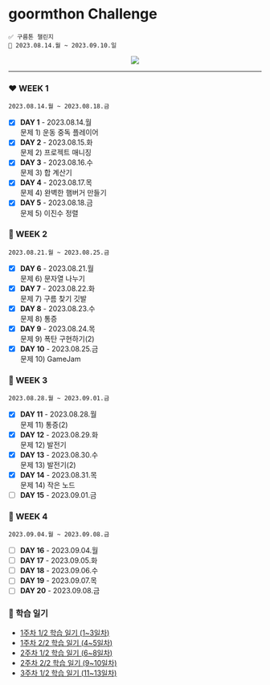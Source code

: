 # goormthon Challenge
```
✅ 구름톤 챌린지
📅 2023.08.14.월 ~ 2023.09.10.일
```
<div align="center">
  <a href="https://hits.seeyoufarm.com"><img src="https://hits.seeyoufarm.com/api/count/incr/badge.svg?url=https%3A%2F%2Fgithub.com%2Fjung0115%2F9room-java&count_bg=%238CADE3&title_bg=%23477CD3&icon=mixcloud.svg&icon_color=%23E7E7E7&title=9oorm+java&edge_flat=false"/></a>
</div>

---

### ❤️ WEEK 1
`2023.08.14.월 ~ 2023.08.18.금`  
- [x] **DAY 1** - 2023.08.14.월  
문제 1) 운동 중독 플레이어  
- [x] **DAY 2** - 2023.08.15.화  
문제 2) 프로젝트 매니징  
- [x] **DAY 3** - 2023.08.16.수  
문제 3) 합 계산기  
- [x] **DAY 4** - 2023.08.17.목  
문제 4) 완벽한 햄버거 만들기  
- [x] **DAY 5** - 2023.08.18.금  
문제 5) 이진수 정렬  
  
### 🧡 WEEK 2
`2023.08.21.월 ~ 2023.08.25.금`  
- [x] **DAY 6** - 2023.08.21.월  
문제 6) 문자열 나누기  
- [x] **DAY 7** - 2023.08.22.화  
문제 7) 구름 찾기 깃발  
- [x] **DAY 8** - 2023.08.23.수  
문제 8) 통증  
- [x] **DAY 9** - 2023.08.24.목  
문제 9) 폭탄 구현하기(2)  
- [x] **DAY 10** - 2023.08.25.금  
문제 10) GameJam  
  
### 💛 WEEK 3
`2023.08.28.월 ~ 2023.09.01.금`  
- [x] **DAY 11** - 2023.08.28.월  
문제 11) 통증(2)  
- [x] **DAY 12** - 2023.08.29.화  
문제 12) 발전기  
- [x] **DAY 13** - 2023.08.30.수  
문제 13) 발전기(2)  
- [x] **DAY 14** - 2023.08.31.목  
문제 14) 작은 노드  
- [ ] **DAY 15** - 2023.09.01.금   
  
### 💚 WEEK 4
`2023.09.04.월 ~ 2023.09.08.금`  
- [ ] **DAY 16** - 2023.09.04.월  
- [ ] **DAY 17** - 2023.09.05.화  
- [ ] **DAY 18** - 2023.09.06.수  
- [ ] **DAY 19** - 2023.09.07.목  
- [ ] **DAY 20** - 2023.09.08.금   
  
### 💟 학습 일기
- [1주차 1/2 학습 일기 (1~3일차)](https://blog.naver.com/zzang_stone_smash/223185371571)
- [1주차 2/2 학습 일기 (4~5일차)](https://blog.naver.com/zzang_stone_smash/223187290825)  
- [2주차 1/2 학습 일기 (6~8일차)](https://blog.naver.com/zzang_stone_smash/223191400095)
- [2주차 2/2 학습 일기 (9~10일차)](https://blog.naver.com/zzang_stone_smash/223193669974)
- [3주차 1/2 학습 일기 (11~13일차)](https://blog.naver.com/zzang_stone_smash/223198025174)
